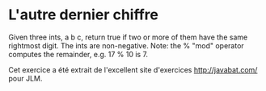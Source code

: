 # L'autre dernier chiffre #
Given three ints, a b c, return true if two or more of them have the same
rightmost digit. The ints are non-negative. Note: the % "mod" operator
computes the remainder, e.g. 17 % 10 is 7.

Cet exercice a été extrait de l'excellent site d'exercices
http://javabat.com/ pour JLM.

